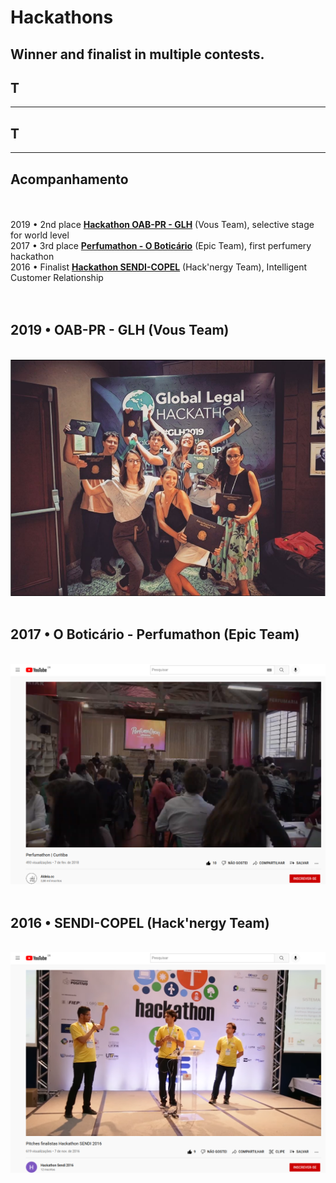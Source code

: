 # Hackathons
## Winner and finalist in multiple contests.

## T
---
## T
---
## Acompanhamento 

 <br><br>
2019 • 2nd place <a href='https://globallegalhackathon.com/'><b>Hackathon OAB-PR - GLH</b></a> (Vous Team), selective stage for world level<br>
2017  • 3rd place <a href='https://www.youtube.com/watch?v=YVSlHFDyucg'><b>Perfumathon - O Boticário</b></a> (Epic Team), first perfumery hackathon<br>
2016  • Finalist <a href='https://www.youtube.com/watch?v=KvzbUcHXvps&t=292s'><b>Hackathon SENDI-COPEL</b></a> (Hack'nergy Team), Intelligent Customer Relationship
<br><br><br>

## 2019 • OAB-PR - GLH (Vous Team)
<br><img src="./images/2019-OAB-Global_Legal_Hackathon.png">
<br><br>

## 2017 • O Boticário - Perfumathon (Epic Team)
<br><img src="./images/2017-Boticario-Perfumathon-7.png">
<br><br>

## 2016 • SENDI-COPEL (Hack'nergy Team)
<br><img src="./images/2016-SENDI-COPEL-YouTube-2.png">
<br><br>

